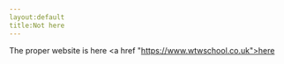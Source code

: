 ```yaml
---
layout:default
title:Not here
---
```

The proper website is here <a href "https://www.wtwschool.co.uk">here</a>
